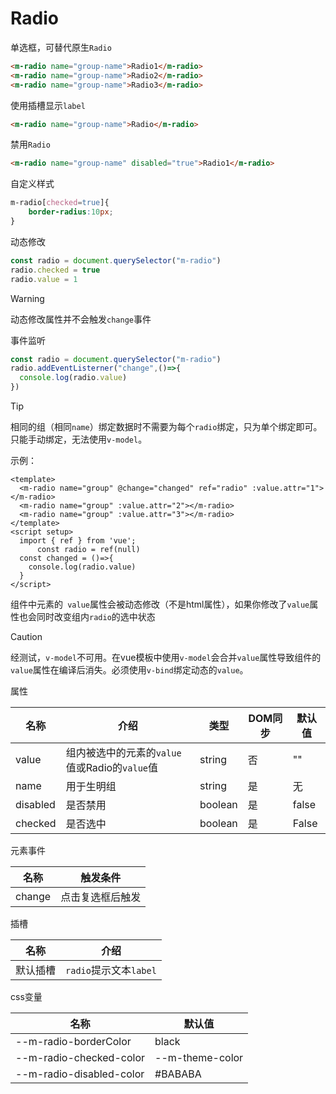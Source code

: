# Radio

单选框，可替代原生`Radio`

```html
<m-radio name="group-name">Radio1</m-radio>
<m-radio name="group-name">Radio2</m-radio>
<m-radio name="group-name">Radio3</m-radio>
```

使用插槽显示`label`

```html
<m-radio name="group-name">Radio</m-radio>
```

禁用`Radio`

```html
<m-radio name="group-name" disabled="true">Radio1</m-radio>
```

自定义样式

```css
m-radio[checked=true]{
	border-radius:10px;
}
```

动态修改

```js
const radio = document.querySelector("m-radio")
radio.checked = true
radio.value = 1
```

> [!WARNING]
>
> 动态修改属性并不会触发`change`事件

事件监听

```javascript
const radio = document.querySelector("m-radio")
radio.addEventListerner("change",()=>{
  console.log(radio.value)
})
```

> [!TIP]
>
> 相同的组（相同`name`）绑定数据时不需要为每个`radio`绑定，只为单个绑定即可。只能手动绑定，无法使用`v-model`。
>
> 示例：
>
> ```vue
> <template>
> 	<m-radio name="group" @change="changed" ref="radio" :value.attr="1"></m-radio>
> 	<m-radio name="group" :value.attr="2"></m-radio>
> 	<m-radio name="group" :value.attr="3"></m-radio>
> </template>
> <script setup>
> 	import { ref } from 'vue';
>   	const radio = ref(null)
> 	const changed = ()=>{
>     console.log(radio.value)
>   }
> </script>
> ```

组件中元素的` value`属性会被动态修改（不是html属性），如果你修改了`value`属性也会同时改变组内`radio`的选中状态

> [!CAUTION]
>
> 经测试，`v-model`不可用。在vue模板中使用`v-model`会合并`value`属性导致组件的`value`属性在编译后消失。必须使用`v-bind`绑定动态的`value`。

属性

| 名称     | 介绍                                          | 类型    | DOM同步 | 默认值 |
| -------- | --------------------------------------------- | ------- | ------- | ------ |
| value    | 组内被选中的元素的`value`值或Radio的`value`值 | string  | 否      | ""     |
| name     | 用于生明组                                    | string  | 是      | 无     |
| disabled | 是否禁用                                      | boolean | 是      | false  |
| checked  | 是否选中                                      | boolean | 是      | False  |

元素事件

| 名称   | 触发条件         |
| ------ | ---------------- |
| change | 点击复选框后触发 |

插槽

| 名称     | 介绍                   |
| -------- | ---------------------- |
| 默认插槽 | `radio`提示文本`label` |

css变量

| 名称                     | 默认值          |
| ------------------------ | --------------- |
| --m-radio-borderColor    | black           |
| --m-radio-checked-color  | --m-theme-color |
| --m-radio-disabled-color | #BABABA         |

